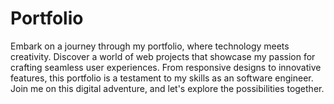 # Portfolio

Embark on a journey through my portfolio, where technology meets creativity. Discover a world of web projects that showcase my passion for crafting seamless user experiences. From responsive designs to innovative features, this portfolio is a testament to my skills as an  software engineer. Join me on this digital adventure, and let's explore the possibilities together. 